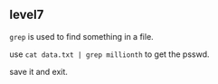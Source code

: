 ## **level7**

`grep` is used to find something in a file.

use `cat data.txt | grep millionth` to get the psswd.

save it and exit.

